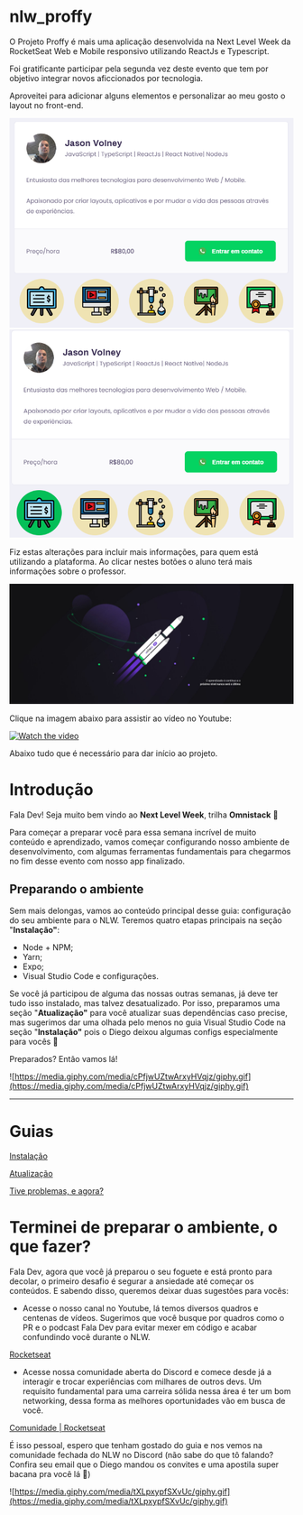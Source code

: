 # nlw_proffy

O Projeto Proffy é mais uma aplicação desenvolvida na Next Level Week da RocketSeat Web e Mobile responsivo utilizando ReactJs e Typescript.

Foi gratificante participar pela segunda vez deste evento que tem por objetivo integrar novos aficcionados por tecnologia.

Aproveitei para adicionar alguns elementos e personalizar ao meu gosto o layout no front-end. 

<img src="teacherlist.PNG" style="heigth: 100px;">
<img src="teacherlis.png" style="heigth: 100px;">

Fiz estas alterações para incluir mais informações, para quem está utilizando a plataforma. Ao clicar nestes botões o aluno terá mais informações sobre o professor.  

<img src="nlw.jpg" style="heigth: 200px;">

Clique na imagem abaixo para assistir ao vídeo no Youtube:

[![Watch the video](https://i9.ytimg.com/vi/ULeL0258c8c/mq1.jpg?sqp=CPSgyvkF&rs=AOn4CLCHzkKj9WdEL8vbj8Xuyds2BXIBpQ)](https://youtu.be/ULeL0258c8c)

Abaixo tudo que é necessário para dar início ao projeto.

# Introdução

Fala Dev! Seja muito bem vindo ao **Next Level Week**, trilha **Omnistack** 🚀 

Para começar a preparar você para essa semana incrível de muito conteúdo e aprendizado, vamos começar configurando nosso ambiente de desenvolvimento, com algumas ferramentas fundamentais para chegarmos no fim desse evento com nosso app finalizado.

## Preparando o ambiente

Sem mais delongas, vamos ao conteúdo principal desse guia: configuração do seu ambiente para o NLW. Teremos quatro etapas principais na seção "**Instalação"**:

- Node + NPM;
- Yarn;
- Expo;
- Visual Studio Code e configurações.

Se você já participou de alguma das nossas outras semanas, já deve ter tudo isso instalado, mas talvez desatualizado. Por isso, preparamos uma seção "**Atualização"** para você atualizar suas dependências caso precise, mas sugerimos dar uma olhada pelo menos no guia Visual Studio Code na seção "**Instalação"** pois o Diego deixou algumas configs especialmente para vocês 💜

Preparados? Então vamos lá!

![https://media.giphy.com/media/cPfjwUZtwArxyHVqjz/giphy.gif](https://media.giphy.com/media/cPfjwUZtwArxyHVqjz/giphy.gif)

---

# Guias

[Instalação](https://www.notion.so/Instala-o-3d8bc65b8a0f48249bf3037156eb0a15)

[Atualização](https://www.notion.so/Atualiza-o-138506d91f2d422da44f5ccd4354186b)

[Tive problemas, e agora?](https://www.notion.so/Tive-problemas-e-agora-7190da61cb234af88e5861d5d2897ad7)

# Terminei de preparar o ambiente, o que fazer?

Fala Dev, agora que você já preparou o seu foguete e está pronto para decolar, o primeiro desafio é segurar a ansiedade até começar os conteúdos. E sabendo disso, queremos deixar duas sugestões para vocês:

- Acesse o nosso canal no Youtube, lá temos diversos quadros e centenas de vídeos. Sugerimos que você busque por quadros como o PR e o podcast Fala Dev para evitar mexer em código e acabar confundindo você durante o NLW.

[Rocketseat](https://www.youtube.com/channel/UCSfwM5u0Kce6Cce8_S72olg)

- Acesse nossa comunidade aberta do Discord e comece desde já a interagir e trocar experiências com milhares de outros devs. Um requisito fundamental para uma carreira sólida nessa área é ter um bom networking, dessa forma as melhores oportunidades vão em busca de você.

[Comunidade | Rocketseat](https://rocketseat.com.br/comunidade)

É isso pessoal, espero que tenham gostado do guia e nos vemos na comunidade fechada do NLW no Discord (não sabe do que tô falando? Confira seu email que o Diego mandou os convites e uma apostila super bacana pra você lá 💜)

![https://media.giphy.com/media/tXLpxypfSXvUc/giphy.gif](https://media.giphy.com/media/tXLpxypfSXvUc/giphy.gif)
